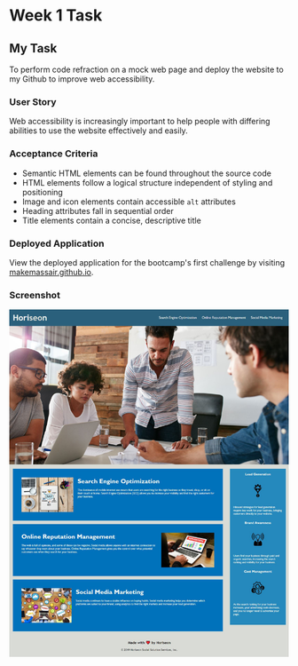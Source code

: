 # Week 1 Task

## My Task

To perform code refraction on a mock web page and deploy the website to my Github to improve web accessibility.

### User Story

Web accessibility is increasingly important to help people with differing abilities to use the website effectively and easily.

### Acceptance Criteria

* Semantic HTML elements can be found throughout the source code
* HTML elements follow a logical structure independent of styling and positioning
* Image and icon elements contain accessible `alt` attributes
* Heading attributes fall in sequential order
* Title elements contain a concise, descriptive title

### Deployed Application

View the deployed application for the bootcamp's first challenge by visiting [makemassair.github.io](https://makemassair.github.io/code-refactor-lesson).

### Screenshot

![image](assets/images/screenshot.jpg)
